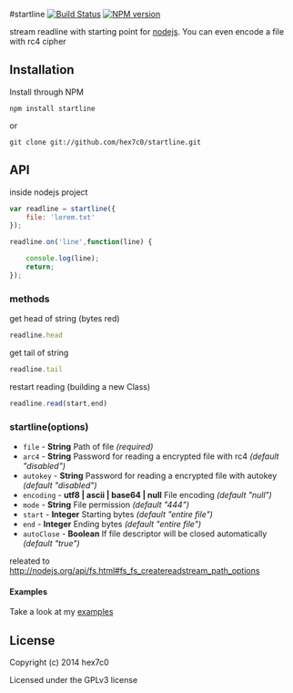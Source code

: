 #startline [![Build Status](https://travis-ci.org/hex7c0/startline.svg?branch=master)](https://travis-ci.org/hex7c0/startline) [![NPM version](https://badge.fury.io/js/startline.svg)](http://badge.fury.io/js/startline)

stream readline with starting point for [nodejs](http://nodejs.org/). You can even encode a file with rc4 cipher

## Installation

Install through NPM

```
npm install startline
```
or
```
git clone git://github.com/hex7c0/startline.git
```

## API

inside nodejs project
```js
var readline = startline({
    file: 'lorem.txt'
});

readline.on('line',function(line) {

    console.log(line);
    return;
});
```

### methods

get head of string (bytes red)
```js
readline.head
```

get tail of string
```js
readline.tail
```

restart reading (building a new Class)
```js
readline.read(start,end)
```

### startline(options)

 - `file` - **String** Path of file *(required)*
 - `arc4` - **String** Password for reading a encrypted file with rc4 *(default "disabled")*
 - `autokey` - **String** Password for reading a encrypted file with autokey *(default "disabled")*
 - `encoding` - **utf8 | ascii | base64 | null** File encoding *(default "null")*
 - `mode` - **String** File permission *(default "444")*
 - `start` - **Integer** Starting bytes *(default "entire file")*
 - `end` - **Integer** Ending bytes *(default "entire file")*
 - `autoClose` - **Boolean** If file descriptor will be closed automatically *(default "true")*

releated to http://nodejs.org/api/fs.html#fs_fs_createreadstream_path_options


#### Examples

Take a look at my [examples](https://github.com/hex7c0/startline/tree/master/examples)

## License
Copyright (c) 2014 hex7c0

Licensed under the GPLv3 license


